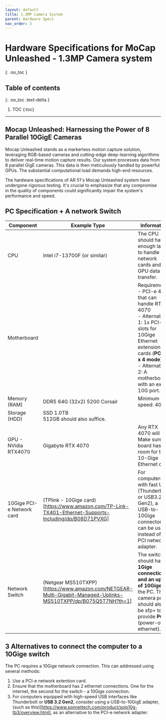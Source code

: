 ```yaml
---
layout: default
title: 1.3MP Camera System
parent: Hardware Specs
nav_order: 3
---
```


# Hardware Specifications for MoCap Unleashed - 1.3MP Camera system
{: .no_toc }

## Table of contents
{: .no_toc .text-delta }

1. TOC
{:toc}

---


## Mocap Unleashed: Harnessing the Power of 8 Parallel 10GigE Cameras
Mocap Unleashed stands as a markerless motion capture solution, leveraging RGB-based cameras and cutting-edge deep-learning algorithms to deliver real-time motion capture results. Our system processes data from 8 parallel GigE cameras. This data is then meticulously handled by powerful GPUs. The substantial computational load demands high-end resources.

The hardware specifications of AR 51's Mocap Unleashed system have undergone rigorous testing. It's crucial to emphasize that any compromise in the quality of components could significantly impair the system's performance and speed.


## PC Specification + A network Switch

| Component            | Example Type                            | Information                                                                                                      |
|----------------------|-----------------------------------------|------------------------------------------------------------------------------------------------------------------|
| CPU                  | Intel i7-13700F (or similar)            | The CPU should have enough lanes to handle network cards and GPU data transfer. |
| Motherboard          | | Requirements:<br> - PCI-e 4 that can handle RTX 4070 <br> - Alternative 1: 1x PCI-e  slots for 10Gige Ethernet extension cards (**PCIe3 x 4 mode**) <br> - Alternative 2: A motherboard with an extra 10G port. | 
| Memory (RAM)         | DDR5 64G (32x2) 5200 Corsair            | Minimum speed: 4000                                                                                              |
| Storage (HDD)        | SSD 1.0TB<br>512GB should also suffice. |                                                                                                                 |
| GPU - NVidia RTX4070 | Gigabyte RTX 4070                       | Any RTX 4070 will do. Make sure the board has room for the 10-Gige Ethernet card.                                |
| 10Gige PCI-e Network card  | (TPlink - 10Gige card)[https://www.amazon.com/TP-Link-TX401-Ethernet-Supports-Including/dp/B08D71PVXG]                    | For computers with fast USB (Thunderbolt or USB3.2 Gen2), a USB-to-10Gige connector can be used instead of the PCI network adapter.|
| Network Switch       | (Netgear MS510TXPP)[https://www.amazon.com/NETGEAR-Multi-Gigabit-Managed-Uplinks-MS510TXPP/dp/B075Q5T7NH?th=1] | The switch should have **8 1Gige connection and an uplink of 10Gige** to the PC. The camera port should also be sfp+ to provide **POE** (power-over-ethernet). |

## 3 Alternatives to connect the computer to a 10Gige switch
The PC requires a 10Gige network connection. This can addressed using several methods:
1. Use a PCI-e network extention card.
2. Ensure that the motherboard has 2 ethernet connections. One for the internet, the second for the switch - a 10Gige connection. 
3. For computers equipped with high-speed USB interfaces like Thunderbolt or **USB 3.2 Gen2**, consider using a USB-to-10GigE adapter, (such as this)[https://www.sonnettech.com/product/solo10g-tb3/overview.html], as an alternative to the PCI-e network adapter.
